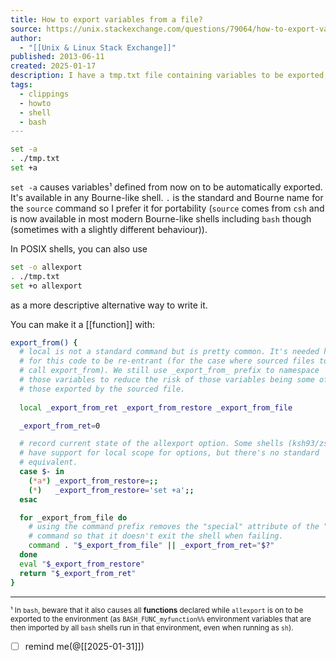 ```yaml
---
title: How to export variables from a file?
source: https://unix.stackexchange.com/questions/79064/how-to-export-variables-from-a-file
author:
  - "[[Unix & Linux Stack Exchange]]"
published: 2013-06-11
created: 2025-01-17
description: I have a tmp.txt file containing variables to be exported, for example:a=123b="hello world"c="one more variable"How can I export all these variables using the export command, so that they can...
tags:
  - clippings
  - howto
  - shell
  - bash
---
```

```bash
set -a
. ./tmp.txt
set +a
```

`set -a` causes variables¹ defined from now on to be automatically exported. It's available in any Bourne-like shell. `.` is the standard and Bourne name for the `source` command so I prefer it for portability (`source` comes from `csh` and is now available in most modern Bourne-like shells including `bash` though (sometimes with a slightly different behaviour)).

In POSIX shells, you can also use

```bash
set -o allexport
. ./tmp.txt
set +o allexport
```

as a more descriptive alternative way to write it.

You can make it a [[function]] with:

```bash
export_from() {
  # local is not a standard command but is pretty common. It's needed here
  # for this code to be re-entrant (for the case where sourced files to
  # call export_from). We still use _export_from_ prefix to namespace
  # those variables to reduce the risk of those variables being some of
  # those exported by the sourced file.
  
  local _export_from_ret _export_from_restore _export_from_file

  _export_from_ret=0

  # record current state of the allexport option. Some shells (ksh93/zsh)
  # have support for local scope for options, but there's no standard
  # equivalent.
  case $- in
    (*a*) _export_from_restore=;;
    (*)   _export_from_restore='set +a';;
  esac

  for _export_from_file do
    # using the command prefix removes the "special" attribute of the "."
    # command so that it doesn't exit the shell when failing.
    command . "$_export_from_file" || _export_from_ret="$?"
  done
  eval "$_export_from_restore"
  return "$_export_from_ret"
}
```

---

<sup>¹ In <code>bash</code>, beware that it also causes all <strong>functions</strong> declared while <code>allexport</code> is on to be exported to the environment (as <code>BASH_FUNC_myfunction%%</code> environment variables that are then imported by all <code>bash</code> shells run in that environment, even when running as <code>sh</code>).</sup>
> 
- [ ] remind me(@[[2025-01-31]])
